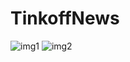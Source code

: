 # TinkoffNews
![img1](https://user-images.githubusercontent.com/26670293/57987213-0f74d780-7a87-11e9-996e-d1915cc637dd.jpg)  ![img2](https://user-images.githubusercontent.com/26670293/57987215-10a60480-7a87-11e9-8fa5-e8e2aa0767dc.jpg)
